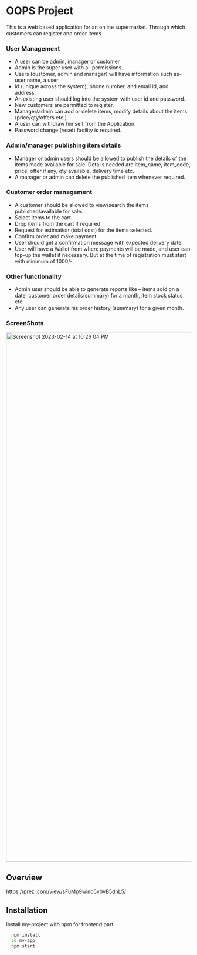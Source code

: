 
# OOPS Project

This is a web based application for an online supermarket. Through 
which 
customers can register and order items.
### User Management
  - A user can be admin, manager or customer
  - Admin is the super user with all permissions.
  - Users (customer, admin and manager) will have information such as- user name, a user
  - id (unique across the system), phone number, and email id, and address.
  - An existing user should log into the system with user id and password.
  - New customers are permitted to register.
  - Manager/admin can add or delete items, modify details about the items (price/qty/offers etc.)
  - A user can withdraw himself from the Application.
  - Password change (reset) facility is required.
### Admin/manager publishing item details
  - Manager or admin users should be allowed to publish the details of the items made available for sale. Details needed are item_name, item_code, price, offer if any, qty available, delivery time etc.
  - A manager or admin can delete the published item whenever required.
### Customer order management
  - A customer should be allowed to view/search the items published/available for sale.
  - Select items to the cart.
  - Drop items from the cart if required.
  - Request for estimation (total cost) for the items selected.
  - Confirm order and make payment
  - User should get a confirmation message with expected delivery date.
  - User will have a Wallet from where payments will be made, and user can top-up the wallet if necessary. But at the time of registration must start with minimum of 1000/-.
### Other functionality
  - Admin user should be able to generate reports like – items sold on a date, customer order details(summary) for a month, item stock status etc.
  - Any user can generate his order history (summary) for a given month.
  
### ScreenShots
<img width="1440" alt="Screenshot 2023-02-14 at 10 26 04 PM" src="https://user-images.githubusercontent.com/97559428/218805103-346e3df6-f027-415c-931b-1d90a3d49833.png">

## Overview
https://prezi.com/view/sFuMp9wlno5v0vB5dnL5/

## Installation

Install my-project with npm for frontend part

```bash
  npm install
  cd my-app
  npm start
```

